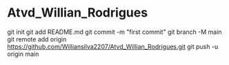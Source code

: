 # Atvd_Willian_Rodrigues
git init
git add README.md
git commit -m "first commit"
git branch -M main
git remote add origin https://github.com/Williansilva2207/Atvd_Willian_Rodrigues.git
git push -u origin main
